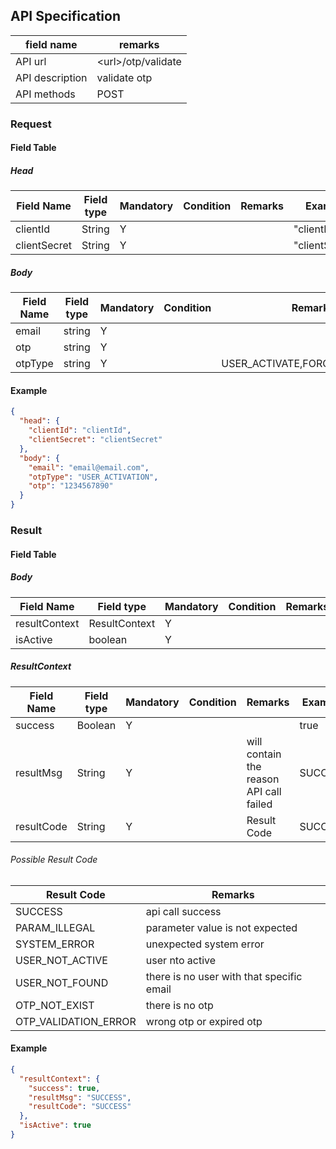## API Specification

| field name      | remarks              |
| --------------- | -------------------- |
| API url         | \<url\>/otp/validate |
| API description | validate otp         |
| API methods     | POST                 |

### Request

#### Field Table

##### Head

| Field Name   | Field type | Mandatory | Condition | Remarks | Example        |
| ------------ | ---------- | --------- | --------- | ------- | -------------- |
| clientId     | String     | Y         |           |         | "clientId"     |
| clientSecret | String     | Y         |           |         | "clientSecret" |

##### Body

| Field Name | Field type | Mandatory | Condition | Remarks                       | Example           |
| ---------- | ---------- | --------- | --------- | ----------------------------- | ----------------- |
| email      | string     | Y         |           |                               | "email@email.com" |
| otp        | string     | Y         |           |                               | "1234567890"      |
| otpType    | string     | Y         |           | USER_ACTIVATE,FORGOT_PASSWORD | "USER_ACTIVATION" |

#### Example

```json
{
  "head": {
    "clientId": "clientId",
    "clientSecret": "clientSecret"
  },
  "body": {
    "email": "email@email.com",
    "otpType": "USER_ACTIVATION",
    "otp": "1234567890"
  }
}
```

### Result

#### Field Table

##### Body

| Field Name    | Field type    | Mandatory | Condition | Remarks | Example |
| ------------- | ------------- | --------- | --------- | ------- | ------- |
| resultContext | ResultContext | Y         |           |         |         |
| isActive      | boolean       | Y         |           |         |         |

##### ResultContext

| Field Name | Field type | Mandatory | Condition | Remarks                                 | Example |
| ---------- | ---------- | --------- | --------- | --------------------------------------- | ------- |
| success    | Boolean    | Y         |           |                                         | true    |
| resultMsg  | String     | Y         |           | will contain the reason API call failed | SUCCESS |
| resultCode | String     | Y         |           | Result Code                             | SUCCESS |

###### Possible Result Code

| Result Code          | Remarks                                   |
| -------------------- | ----------------------------------------- |
| SUCCESS              | api call success                          |
| PARAM_ILLEGAL        | parameter value is not expected           |
| SYSTEM_ERROR         | unexpected system error                   |
| USER_NOT_ACTIVE      | user nto active                           |
| USER_NOT_FOUND       | there is no user with that specific email |
| OTP_NOT_EXIST        | there is no otp                           |
| OTP_VALIDATION_ERROR | wrong otp or expired otp                  |

#### Example

```json
{
  "resultContext": {
    "success": true,
    "resultMsg": "SUCCESS",
    "resultCode": "SUCCESS"
  },
  "isActive": true
}
```
